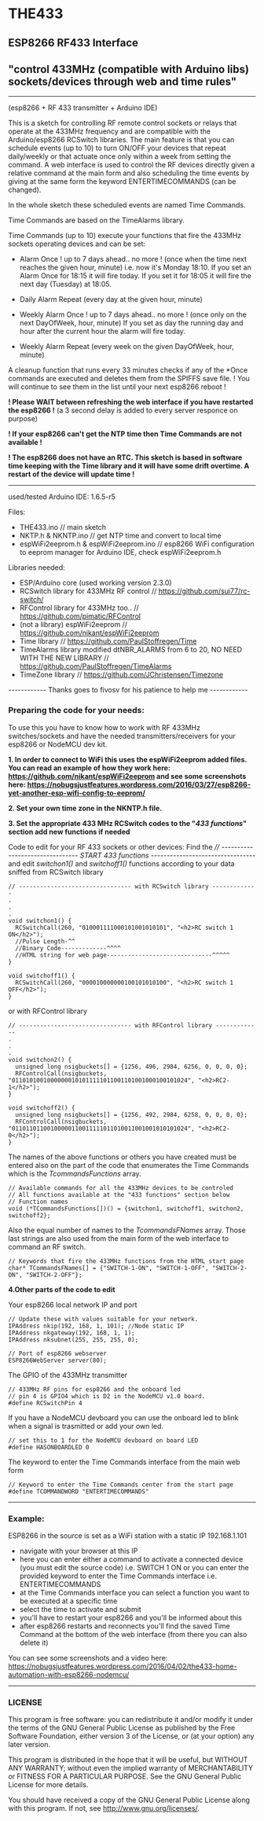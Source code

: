 # THE433

## ESP8266 RF433 Interface
## "control 433MHz (compatible with Arduino libs) sockets/devices through web and time rules"

----------------
(esp8266 + RF 433 transmitter + Arduino IDE)

This is a sketch for controlling RF remote control sockets or relays that operate at the 433MHz frequency
and are compatible with the Arduino/esp8266 RCSwitch libraries.
The main feature is that you can schedule events (up to 10) to turn ON/OFF your devices that repeat daily/weekly
or that actuate once only within a week from setting the command.
A web interface is used to control the RF devices directly given a relative command at the main form and also 
scheduling the time events by giving at the same form the keyword ENTERTIMECOMMANDS (can be changed).

In the whole sketch these scheduled events are named Time Commands.

Time Commands are based on the TimeAlarms library.

Time Commands (up to 10) execute your functions that fire
the 433MHz sockets operating devices and can be set:

* Alarm Once ! up to 7 days ahead.. no more !
(once when the time next reaches the given hour, minute)
i.e. now it's Monday 18:10. If you set an Alarm Once for 18:15 it will fire today.
If you set it for 18:05 it will fire the next day (Tuesday) at 18:05.

* Daily Alarm Repeat
(every day at the given hour, minute)

* Weekly Alarm Once ! up to 7 days ahead.. no more !
(once only on the next DayOfWeek, hour, minute)
If you set as day the running day and hour after the current hour
the alarm will fire today.

* Weekly Alarm Repeat
(every week on the given DayOfWeek, hour, minute)


A cleanup function that runs every 33 minutes checks if any of the *Once commands
are executed and deletes them from the SPIFFS save file. 
! You will continue to see them in the list until your next esp8266 reboot !

**! Please WAIT between refreshing the web interface if you have restarted the esp8266 !**
(a 3 second delay is added to every server responce on purpose)

**! If your esp8266 can't get the NTP time then Time Commands are not available !**

**! The esp8266 does not have an RTC. This sketch is based in software time keeping
with the Time library and it will have some drift overtime. A restart of the device will update time !**

----------------

used/tested Arduino IDE: 1.6.5-r5

Files:
* THE433.ino // main sketch
* NKTP.h & NKNTP.ino // get NTP time and convert to local time
* espWiFi2eeprom.h & espWiFi2eeprom.ino // esp8266 WiFi configuration to eeprom manager for Arduino IDE, check espWiFi2eeprom.h

Libraries needed:
* ESP/Arduino core (used working version 2.3.0)
* RCSwitch library for 433MHz RF control // https://github.com/sui77/rc-switch/
* RFControl library for 433MHz too.. // https://github.com/pimatic/RFControl
* (not a library) espWiFi2eeprom  // https://github.com/nikant/espWiFi2eeprom
* Time library // https://github.com/PaulStoffregen/Time
* TimeAlarms library modified dtNBR_ALARMS from 6 to 20, NO NEED WITH THE NEW LIBRARY  // https://github.com/PaulStoffregen/TimeAlarms
* TimeZone library // https://github.com/JChristensen/Timezone

\------------ Thanks goes to fivosv for his patience to help me \------------

### Preparing the code for your needs:

To use this you have to know how to work with RF 433MHz switches/sockets and have
the needed transmitters/receivers for your esp8266 or NodeMCU dev kit.

**1. In order to connect to WiFi this uses the espWiFi2eeprom added files. You can read an example of how they work here: https://github.com/nikant/espWiFi2eeprom and see some screenshots here: https://nobugsjustfeatures.wordpress.com/2016/03/27/esp8266-yet-another-esp-wifi-config-to-eeprom/**

**2. Set your own time zone in the NKNTP.h file.**

**3. Set the appropriate 433 MHz RCSwitch codes to the "*433 functions*" section add new functions if needed**

Code to edit for your RF 433 sockets or other devices:
Find the *// -------------------------------- START 433 functions ---------------------------------*
and edit *switchon1()* and *switchoff1()* functions according to your data sniffed from RCSwitch library

    // -------------------------------- with RCSwitch library -------------
    .
    .
    .
    void switchon1() {
      RCSwitchCall(260, "010001111000101001010101", "<h2>RC switch 1 ON</h2>");
      //Pulse Length-^^ 
      //Binary Code-------------^^^^ 
      //HTML string for web page------------------------------^^^^^
    }
    
    void switchoff1() {
      RCSwitchCall(260, "000010000000100101010100", "<h2>RC switch 1 OFF</h2>");
    }

or with  RFControl library

    // -------------------------------- with RFControl library -------------
    .
    .
    .    
    void switchon2() {
      unsigned long nsigbuckets[] = {1256, 496, 2984, 6256, 0, 0, 0, 0};
      RFControlCall(nsigbuckets, "01101010010000000101011111011001101001000100101024", "<h2>RC2-1</h2>");
    }
    
    void switchoff2() {
      unsigned long nsigbuckets[] = {1256, 492, 2984, 6258, 0, 0, 0, 0};
      RFControlCall(nsigbuckets, "01101101100100000110011111011010011001001010101024", "<h2>RC2-0</h2>");
    }

The names of the above functions or others you have created must be entered also on the part of the code that enumerates the Time Commands which is the *TcommandsFunctions* array.

    // Available commands for all the 433MHz devices to be controled
    // All functions available at the "433 functions" section below
    // Function names
    void (*TCommandsFunctions[])() = {switchon1, switchoff1, switchon2, switchoff2};

Also the equal number of names to the *TcommandsFNames* array. Those last strings are also used from the main form of the web interface to command an RF switch.

    // Keywords that fire the 433MHz functions from the HTML start page
    char* TCommandsFNames[] = {"SWITCH-1-ON", "SWITCH-1-OFF", "SWITCH-2-ON", "SWITCH-2-OFF"};


**4.Other parts of the code to edit**

Your esp8266 local network IP and port

    // Update these with values suitable for your network.
    IPAddress nkip(192, 168, 1, 101); //Node static IP
    IPAddress nkgateway(192, 168, 1, 1);
    IPAddress nksubnet(255, 255, 255, 0);
    
    // Port of esp8266 webserver
    ESP8266WebServer server(80);

The GPIO of the 433MHz transmitter 

    // 433MHz RF pins for esp8266 and the onboard led
    // pin 4 is GPIO4 which is D2 in the NodeMCU v1.0 board.
    #define RCSwitchPin 4

If you have a NodeMCU devboard you can use the onboard led to blink when a signal is trasmitted
or add your own led.

    // set this to 1 for the NodeMCU devboard on board LED
    #define HASONBOARDLED 0

The keyword to enter the Time Commands interface from the main web form

    // Keyword to enter the Time Commands center from the start page
    #define TCOMMANDWORD "ENTERTIMECOMMANDS"




----------------

### Example: 

ESP8266 in the source is set as a WiFi station with a static IP 192.168.1.101

- navigate with your browser at this IP 
- here you can enter either a command to activate a connected device (you must edit the source code) i.e. SWITCH 1 ON
  or you can enter the provided keyword to enter the Time Commands interface i.e. ENTERTIMECOMMANDS
- at the Time Commands interface you can select a function you want to be executed at a specific time
- select the time to activate and submit
- you'll have to restart your esp8266 and you'll be informed about this
- after esp8266 restarts and reconnects you'll find the saved Time Command at the bottom of the web interface (from there you can also delete it)

You can see some screenshots and a video here: https://nobugsjustfeatures.wordpress.com/2016/04/02/the433-home-automation-with-esp8266-nodemcu/

----------------

### LICENSE

This program is free software: you can redistribute it and/or modify
it under the terms of the GNU General Public License as published by
the Free Software Foundation, either version 3 of the License, or
(at your option) any later version.

This program is distributed in the hope that it will be useful,
but WITHOUT ANY WARRANTY; without even the implied warranty of
MERCHANTABILITY or FITNESS FOR A PARTICULAR PURPOSE.  See the
GNU General Public License for more details.

You should have received a copy of the GNU General Public License
along with this program.  If not, see <http://www.gnu.org/licenses/>.
